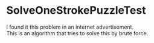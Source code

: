 # SolveOneStrokePuzzleTest
I found it this problem in an internet advertisement.  
This is an algorithm that tries to solve this by brute force.  

